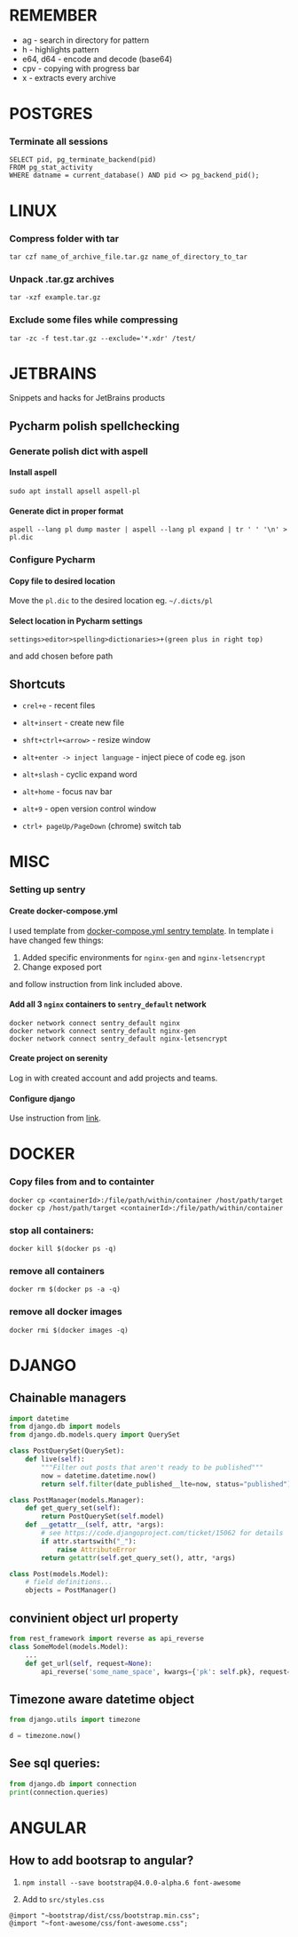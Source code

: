 # REMEMBER
* ag - search in directory for pattern
* h - highlights pattern
* e64, d64 - encode and decode (base64)
* cpv - copying with progress bar
* x - extracts every archive

# POSTGRES

### Terminate all sessions
```
SELECT pid, pg_terminate_backend(pid)
FROM pg_stat_activity
WHERE datname = current_database() AND pid <> pg_backend_pid();
```

# LINUX

### Compress folder with tar
`tar czf name_of_archive_file.tar.gz name_of_directory_to_tar`

### Unpack .tar.gz archives
`tar -xzf example.tar.gz`

### Exclude some files while compressing
`tar -zc -f test.tar.gz --exclude='*.xdr' /test/`


# JETBRAINS

Snippets and hacks for JetBrains products


## Pycharm polish spellchecking
### Generate polish dict with aspell
#### Install aspell
    sudo apt install apsell aspell-pl
#### Generate dict in proper format
    aspell --lang pl dump master | aspell --lang pl expand | tr ' ' '\n' > pl.dic

### Configure Pycharm

#### Copy file to desired location
Move the `pl.dic` to the desired location eg. `~/.dicts/pl`

#### Select location in Pycharm settings
    settings>editor>spelling>dictionaries>+(green plus in right top)
and add chosen before path


## Shortcuts

- `crel+e` - recent files
- `alt+insert` - create new file
- `shft+ctrl+<arrow>` - resize window
- `alt+enter -> inject language` - inject piece of code eg. json
- `alt+slash` - cyclic expand word
- `alt+home` - focus nav bar
- `alt+9` - open version control window

- `ctrl+ pageUp/PageDown` (chrome) switch tab


# MISC

### Setting up sentry

#### Create docker-compose.yml

I used template from [docker-compose.yml sentry template](https://gist.github.com/denji/b801f19d95b7d7910982c22bb1478f96).
In template i have changed few things:
1. Added specific environments for `nginx-gen` and `nginx-letsencrypt`
2. Change exposed port

and follow instruction from link included above.

#### Add all 3 `nginx` containers to `sentry_default` network
    docker network connect sentry_default nginx
    docker network connect sentry_default nginx-gen
    docker network connect sentry_default nginx-letsencrypt

#### Create project on serenity
Log in with created account and add projects and teams.

#### Configure django

Use instruction from [link](https://docs.sentry.io/clients/python/integrations/django/).

# DOCKER

### Copy files from and to containter
`docker cp <containerId>:/file/path/within/container /host/path/target`
`docker cp /host/path/target <containerId>:/file/path/within/container`


### stop all containers:
`docker kill $(docker ps -q)`

### remove all containers
`docker rm $(docker ps -a -q)`

### remove all docker images
`docker rmi $(docker images -q)`


# DJANGO

## Chainable managers

```python
import datetime
from django.db import models
from django.db.models.query import QuerySet

class PostQuerySet(QuerySet):
    def live(self):
        """Filter out posts that aren't ready to be published"""
        now = datetime.datetime.now()
        return self.filter(date_published__lte=now, status="published")

class PostManager(models.Manager):
    def get_query_set(self):
        return PostQuerySet(self.model)
    def __getattr__(self, attr, *args):
        # see https://code.djangoproject.com/ticket/15062 for details
        if attr.startswith("_"):
            raise AttributeError
        return getattr(self.get_query_set(), attr, *args)

class Post(models.Model):
    # field definitions...
    objects = PostManager()
```

## convinient object url property

```python
from rest_framework import reverse as api_reverse
class SomeModel(models.Model):
    ...
    def get_url(self, request=None):
        api_reverse('some_name_space', kwargs={'pk': self.pk}, request=request)
```

## Timezone aware datetime object
```python
from django.utils import timezone

d = timezone.now()
```

## See sql queries:
```python
from django.db import connection
print(connection.queries)
```

# ANGULAR

## How to add bootsrap to angular?
1. `npm install --save bootstrap@4.0.0-alpha.6 font-awesome`

2. Add to `src/styles.css`
```
@import "~bootstrap/dist/css/bootstrap.min.css";
@import "~font-awesome/css/font-awesome.css";
```
